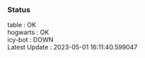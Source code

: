 ### Status


table : OK  
hogwarts : OK  
icy-bot : DOWN  
Latest Update : 2023-05-01 16:11:40.599047
